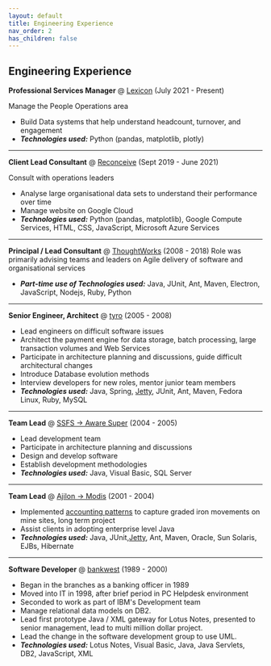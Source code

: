 ```yaml
---
layout: default
title: Engineering Experience
nav_order: 2
has_children: false
---
```


## Engineering Experience
**Professional Services Manager** @ [Lexicon](https://www.lexicon.com.au) (July 2021 - Present)

Manage the People Operations area
- Build Data systems that help understand headcount, turnover, and engagement
- ***Technologies used:*** Python (pandas, matplotlib, plotly)

---

**Client Lead Consultant** @ [Reconceive](https://reconceive.com.au) (Sept 2019 - June 2021)

Consult with operations leaders
- Analyse large organisational data sets to understand their performance over time
- Manage website on Google Cloud
- ***Technologies used:*** Python (pandas, matplotlib), Google Compute Services, HTML, CSS, JavaScript, Microsoft Azure Services

---

**Principal / Lead Consultant** @ [ThoughtWorks](https://www.ThoughtWorks.com) (2008 - 2018)
Role was primarily advising teams and leaders on Agile delivery of software and organisational services
- ***Part-time use of Technologies used:*** Java, JUnit, Ant, Maven, Electron, JavaScript, Nodejs, Ruby, Python

---

**Senior Engineer, Architect** @ [tyro](https://www.tyro.com) (2005 - 2008)
- Lead engineers on difficult software issues
- Architect the payment engine for data storage, batch processing, large transaction volumes and Web Services
- Participate in architecture planning and discussions, guide difficult architectural changes
- Introduce Database evolution methods
- Interview developers for new roles, mentor junior team members
- ***Technologies used:*** Java, Spring, [Jetty](https://en.wikipedia.org/wiki/Jetty_(web_server)), JUnit, Ant, Maven, Fedora Linux, Ruby, MySQL

---

**Team Lead** @ [SSFS -> Aware Super](https://www.tyro.com) (2004 - 2005)
- Lead development team
- Participate in architecture planning and discussions
- Design and develop software
- Establish development methodologies
- ***Technologies used:*** Java, Visual Basic, SQL Server

---

**Team Lead** @ [Ajilon -> Modis](https://www.modis.com) (2001 - 2004)
- Implemented [accounting patterns](https://martinfowler.com/apsupp/accounting.pdf) to capture graded iron movements on mine sites, long term project
- Assist clients in adopting enterprise level Java
- ***Technologies used:*** Java, JUnit,[Jetty](https://en.wikipedia.org/wiki/Jetty_(web_server)), Ant, Maven, Oracle, Sun Solaris, EJBs, Hibernate

---

**Software Developer** @ [bankwest](https://www.bankwest.com.au) (1989 - 2000)
- Began in the branches as a banking officer in 1989
- Moved into IT in 1998, after brief period in PC Helpdesk environment
- Seconded to work as part of IBM's Development team
- Manage relational data models on DB2.
- Lead first prototype Java / XML gateway for Lotus Notes, presented to senior management, lead to multi million dollar project.
- Lead the change in the software development group to use UML.
- ***Technologies used:*** Lotus Notes, Visual Basic, Java, Java Servlets, DB2, JavaScript, XML
